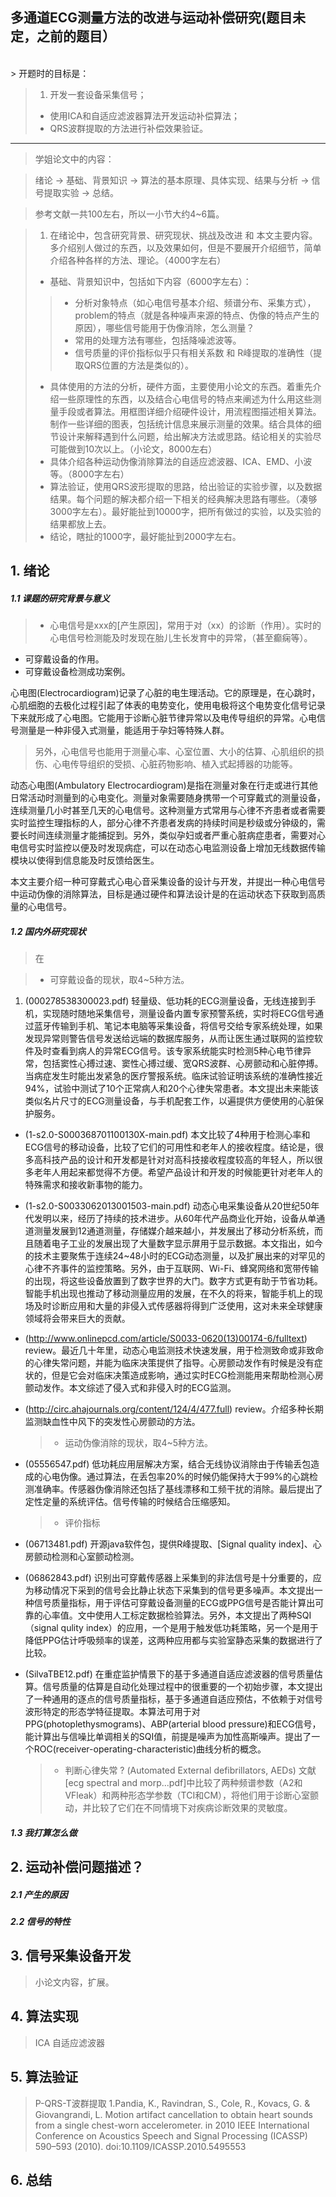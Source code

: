 ## 多通道ECG测量方法的改进与运动补偿研究(题目未定，之前的题目）
  <br/>
> 开题时的目标是：

>1. 开发一套设备采集信号；
>- 使用ICA和自适应滤波器算法开发运动补偿算法；
>- QRS波群提取的方法进行补偿效果验证。
---
>学姐论文中的内容：

> 绪论 -> 基础、背景知识 -> 算法的基本原理、具体实现、结果与分析 -> 信号提取实验 -> 总结。

> 参考文献一共100左右，所以一小节大约4~6篇。

>1. 在绪论中，包含研究背景、研究现状、挑战及改进 和 本文主要内容。多介绍别人做过的东西，以及效果如何，但是不要展开介绍细节，简单介绍各种各样的方法、理论。（4000字左右）
>- 基础、背景知识中，包括如下内容（6000字左右）：
>> + 分析对象特点（如心电信号基本介绍、频谱分布、采集方式），problem的特点（就是各种噪声来源的特点、伪像的特点产生的原因），哪些信号能用于伪像消除，怎么测量？
>> + 常用的处理方法有哪些，包括降噪滤波等。
>> + 信号质量的评价指标似乎只有相关系数 和 R峰提取的准确性（提取QRS位置的方法是类似的）。
>- 具体使用的方法的分析，硬件方面，主要使用小论文的东西。着重先介绍一些原理性的东西，以及结合心电信号的特点来阐述为什么用这些测量手段或者算法。用框图详细介绍硬件设计，用流程图描述相关算法。制作一些详细的图表，包括统计信息来展示测量的效果。结合具体的细节设计来解释遇到什么问题，给出解决方法或思路。结论相关的实验尽可能做到10次以上。（小论文，8000左右）
>- 具体介绍各种运动伪像消除算法的自适应滤波器、ICA、EMD、小波等。（8000字左右）
>- 算法验证，使用QRS波形提取的思路，给出验证的实验步骤，以及数据结果。每个问题的解决都介绍一下相关的经典解决思路有哪些。（凑够3000字左右）。最好能扯到10000字，把所有做过的实验，以及实验的结果都放上去。
>- 结论，瞎扯的1000字，最好能扯到2000字左右。


## 1. 绪论
##### 1.1 课题的研究背景与意义

>+ 心电信号是xxx的[产生原因]，常用于对（xx）的诊断（作用）。实时的心电信号检测能及时发现在胎儿生长发育中的异常，（甚至癫痫等）。
+ 可穿戴设备的作用。
+ 可穿戴设备检测成功案例。

心电图(Electrocardiogram)记录了心脏的电生理活动。它的原理是，在心跳时，心肌细胞的去极化过程引起了体表的电势变化，使用电极将这个电势变化信号记录下来就形成了心电图。它能用于诊断心脏节律异常以及电传导组织的异常。心电信号测量是一种非侵入式测量，能适用于孕妇等特殊人群。

> 另外，心电信号也能用于测量心率、心室位置、大小的估算、心肌组织的损伤、心电传导组织的受损、心脏药物影响、植入式起搏器的功能等。

动态心电图(Ambulatory Electrocardiogram)是指在测量对象在行走或进行其他日常活动时测量到的心电变化。测量对象需要随身携带一个可穿戴式的测量设备，连续测量几小时甚至几天的心电信号。这种测量方式常用与心律不齐患者或者需要实时监控生理指标的人，部分心律不齐患者发病的持续时间是秒级或分钟级的，需要长时间连续测量才能捕捉到。另外，类似孕妇或者严重心脏病症患者，需要对心电信号实时监控以便及时发现病症，可以在动态心电监测设备上增加无线数据传输模块以使得到信息能及时反馈给医生。

本文主要介绍一种可穿戴式心电心音采集设备的设计与开发，并提出一种心电信号中运动伪像的消除算法，目标是通过硬件和算法设计是的在运动状态下获取到高质量的心电信号。

##### 1.2 国内外研究现状
>在

>+ 可穿戴设备的现状，取4~5种方法。

1. (000278538300023.pdf)
轻量级、低功耗的ECG测量设备，无线连接到手机，实现随时随地采集信号，测量设备内置专家预警系统，实时将ECG信号通过蓝牙传输到手机、笔记本电脑等采集设备，将信号交给专家系统处理，如果发现异常则警告信号发送给远端的数据库服务，从而让医生通过联网的监控软件及时查看到病人的异常ECG信号。该专家系统能实时检测5种心电节律异常，包括窦性心搏过速、窦性心搏过缓、宽QRS波群、心房颤动和心脏停搏。当病症发生时能出发紧急的医疗警报系统。临床试验证明该系统的准确性接近94%，试验中测试了10个正常病人和20个心律失常患者。本文提出未来能该类似名片尺寸的ECG测量设备，与手机配套工作，以遍提供方便使用的心脏保护服务。

- (1-s2.0-S000368701100130X-main.pdf)
本文比较了4种用于检测心率和ECG信号的移动设备，比较了它们的可用性和老年人的接收程度。结论是，很多高科技产品的设计和开发都是针对对高科技接收程度较高的年轻人，所以很多老年人用起来都觉得不方便。希望产品设计和开发的时候能更针对老年人的特殊需求和接收新事物的能力。

- (1-s2.0-S0033062013001503-main.pdf)
动态心电采集设备从20世纪50年代发明以来，经历了持续的技术进步。从60年代产品商业化开始，设备从单通道测量发展到12通道测量，存储媒介越来越小，并发展出了移动分析系统，而且随着电子工业的发展出现了大量数字显示屏用于显示数据。本文指出，如今的技术主要聚焦于连续24~48小时的ECG动态测量，以及扩展出来的对罕见的心律不齐事件的监控策略。另外，由于互联网、Wi-Fi、蜂窝网络和宽带传输的出现，将这些设备放置到了数字世界的大门。数字方式更有助于节省功耗。智能手机出现也推动了移动测量应用的发展，在不久的将来，智能手机上的现场及时诊断应用和大量的非侵入式传感器将得到广泛使用，这对未来全球健康领域将会带来巨大的贡献。

- (http://www.onlinepcd.com/article/S0033-0620(13)00174-6/fulltext)
review。最近几十年里，动态心电监测技术快速发展，用于检测致命或非致命的心律失常问题，并能为临床决策提供了指导。心房颤动发作有时候是没有症状的，但是它会对临床决策造成影响，通过实时ECG检测能用来帮助检测心房颤动发作。本文综述了侵入式和非侵入时的ECG监测。

- (http://circ.ahajournals.org/content/124/4/477.full)
review。介绍多种长期监测缺血性中风下的突发性心房颤动的方法。

    >+ 运动伪像消除的现状，取4~5种方法。

- (05556547.pdf)
 低功耗应用层解决方案，结合无线协议消除由于传输丢包造成的心电伪像。通过算法，在丢包率20%的时候仍能保持大于99%的心跳检测准确率。传感器伪像消除还包括了基线漂移和工频干扰的消除。最后提出了定性定量的系统评估。信号传输的时候结合压缩感知。

    >+ 评价指标

- (06713481.pdf)
开源java软件包，提供R峰提取、[Signal quality index]、心房颤动检测和心室颤动检测。

- (06862843.pdf)
识别出可穿戴传感器上采集到的非法信号是十分重要的，应为移动情况下采到的信号会比静止状态下采集到的信号更多噪声。本文提出一种信号质量指标，用于评估可穿戴设备测量的ECG或PPG信号是否能计算出可靠的心率值。文中使用人工标定数据检验算法。另外，本文提出了两种SQI（signal qulity index）的应用，一个是用于触发低功耗策略，另一个是用于降低PPG估计呼吸频率的误差，这两种应用都与实验室静态采集的数据进行了比较。

- (SilvaTBE12.pdf)
在重症监护情景下的基于多通道自适应滤波器的信号质量估算。信号质量的估算是自动化处理过程中的很重要的一个初始步骤，本文提出了一种通用的逐点的信号质量指标，基于多通道自适应预估，不依赖于对信号波形特定的形态学特征提取。本算法可用于对PPG(photoplethysmograms)、ABP(arterial blood pressure)和ECG信号，能计算出与信噪比单调相关的SQI值，前提是噪声为加性高斯噪声。提出了一个ROC(receiver-operating-characteristic)曲线分析的概念。

    >+ 判断心律失常
? (Automated External defibrillators, AEDs)
文献[ecg spectral and morp...pdf]中比较了两种频谱参数（A2和VFleak）和两种形态学参数（TCI和CM），将他们用于诊断心室颤动，并比较了它们在不同情境下对疾病诊断效果的灵敏度。

##### 1.3 我打算怎么做

## 2. 运动补偿问题描述？ 
##### 2.1 产生的原因 
##### 2.2 信号的特性 

## 3. 信号采集设备开发 
> 小论文内容，扩展。

## 4. 算法实现
> ICA 自适应滤波器

## 5. 算法验证
> P-QRS-T波群提取
1.Pandia, K., Ravindran, S., Cole, R., Kovacs, G. & Giovangrandi, L. Motion artifact cancellation to obtain heart sounds from a single chest-worn accelerometer. in 2010 IEEE International Conference on Acoustics Speech and Signal Processing (ICASSP) 590–593 (2010). doi:10.1109/ICASSP.2010.5495553

## 6. 总结

